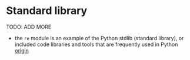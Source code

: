 # Standard library

TODO: ADD MORE

- the `re` module is an example of the Python stdlib (standard library), or included code libraries and tools that are frequently used in Python [origin](./exercise-concepts/phone-number.md)
